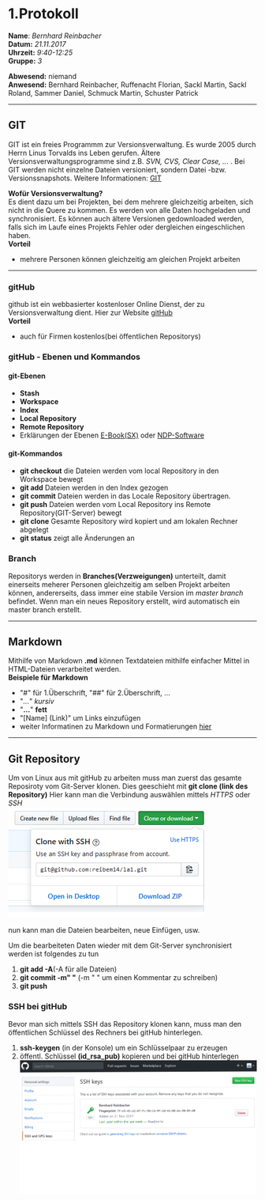 # 1.Protokoll  
  
  **Name**:  *Bernhard Reinbacher*  
  **Datum:** *21.11.2017*  
  **Uhrzeit:** *9:40-12:25*  
  **Gruppe:** *3*  
  
   
    
 **Abwesend:** niemand  
 **Anwesend:** Bernhard Reinbacher, Ruffenacht Florian, Sackl Martin, Sackl Roland, Sammer Daniel, Schmuck Martin, Schuster Patrick  
  
*********************************************************************************************************************************
     
## GIT    
GIT ist ein freies Programmm zur Versionsverwaltung. Es wurde 2005 durch Herrn Linus Torvalds ins Leben gerufen. Ältere Versionsverwaltungsprogramme sind z.B. *SVN, CVS, Clear Case, ...* . Bei GIT werden nicht einzelne Dateien versioniert, sondern Datei -bzw. Versionssnapshots. Weitere Informationen: [GIT](https://de.wikipedia.org/wiki/Git) 

**Wofür Versionsverwaltung?**    
Es dient dazu um bei Projekten, bei dem mehrere gleichzeitig arbeiten, sich nicht in die Quere zu kommen. Es werden von alle     Daten hochgeladen und synchronisiert. Es können auch ältere Versionen gedownloaded werden, falls sich im Laufe eines Projekts Fehler oder dergleichen eingeschlichen haben.   
**Vorteil**   
* mehrere Personen können gleichzeitig am gleichen Projekt arbeiten  
*********************************************************************************************************************************  
### gitHub  
github ist ein webbasierter kostenloser Online Dienst, der zu Versionsverwaltung dient. Hier zur Website [gitHub](https://github.com/)  
**Vorteil**   
* auch für Firmen kostenlos(bei öffentlichen Repositorys)    
  
### gitHub - Ebenen und Kommandos  
#### git-Ebenen  
* **Stash**  
* **Workspace**  
* **Index**  
* **Local Repository**  
* **Remote Repository**    
* Erklärungen der Ebenen  [E-Book(SX)](https://www.htl-mechatronik.at/e-books/sx/html/git/git.html#(4)) oder [NDP-Software](http://ndpsoftware.com/git-cheatsheet.html)  
                         
  
#### git-Kommandos  
* **git checkout**  die Dateien werden vom local Repository in den Workspace bewegt  
* **git add** Dateien werden in den Index gezogen  
* **git commit** Dateien werden in das Locale Repository übertragen.  
* **git push**  Dateien werden vom Local Repository ins Remote Repository(GIT-Server) bewegt  
* **git clone** Gesamte Repository wird kopiert und am lokalen Rechner abgelegt  
* **git status** zeigt alle Änderungen an      
  
### Branch  
Repositorys werden in **Branches(Verzweigungen)** unterteilt, damit einerseits meherer Personen gleichzeitig am selben Projekt arbeiten können, andererseits, dass immer eine stabile Version im *master branch* befindet. Wenn man ein neues Repository erstellt, wird automatisch ein master branch erstellt.  
*********************************************************************************************************************************  
## Markdown  
Mithilfe von Markdown **.md** können Textdateien mithilfe einfacher Mittel in HTML-Dateien verarbeitet werden.   
**Beispiele für Markdown**  
* "#" für 1.Überschrift, "##" für 2.Überschrift, ...  
* "*...*" *kursiv*  
* "**...**" **fett**    
* "[Name] (Link)" um Links einzufügen  
* weiter Informatinen zu Markdown und Formatierungen [hier](https://guides.github.com/features/mastering-markdown/)  
*********************************************************************************************************************************  
## Git Repository 
Um von Linux aus mit gitHub zu arbeiten muss man zuerst das gesamte Reposiroty vom Git-Server klonen. Dies geeschieht mit **git clone (link des Repository)** Hier kann man die Verbindung auswählen mittels *HTTPS* oder *SSH*     
![git clone](/reibem14/GitHub_clone.png)  

 nun kann man die Dateien bearbeiten, neue Einfügen, usw.  
   
 Um die bearbeiteten Daten wieder mit dem Git-Server synchronisiert werden ist folgendes zu tun  
 1. **git add -A**(-A für alle Dateien)   
 2. **git commit -m" "** (-m " " um einen Kommentar zu schreiben)  
 3. **git push**  
   
 ### SSH bei gitHub  
 Bevor man sich mittels SSH das Repository klonen kann, muss man den öffentlichen Schlüssel des Rechners bei gitHub hinterlegen.  
 1. **ssh-keygen** (in der Konsole) um ein Schlüsselpaar zu erzeugen  
 2. öffentl. Schlüssel **(id_rsa_pub)** kopieren und bei gitHub hinterlegen  
![git key](/reibem14/GitHub_key.png)     
